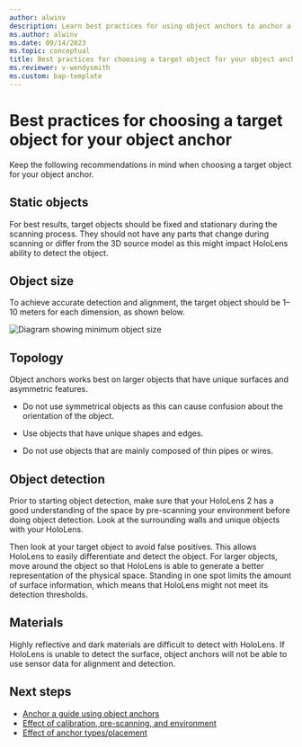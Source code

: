 ```yaml
---
author: alwinv
description: Learn best practices for using object anchors to anchor a guide in Dynamics 365 Guides
ms.author: alwinv
ms.date: 09/14/2023
ms.topic: conceptual
title: Best practices for choosing a target object for your object anchor
ms.reviewer: v-wendysmith
ms.custom: bap-template
---
```


# Best practices for choosing a target object for your object anchor

Keep the following recommendations in mind when choosing a target object for your object anchor.

## Static objects

For best results, target objects should be fixed and stationary during the scanning process. They should not have any parts that change during scanning or differ from the 3D source model as this might impact HoloLens ability to detect the object.

## Object size

To achieve accurate detection and alignment, the target object should be 1–10 meters for each dimension, as shown below.

![Diagram showing minimum object size](media/AOA-object-size.PNG "Diagram showing minimum object size")

## Topology

Object anchors works best on larger objects that have unique surfaces and asymmetric features.

- Do not use symmetrical objects as this can cause confusion about the orientation of the object.

- Use objects that have unique shapes and edges.

- Do not use objects that are mainly composed of thin pipes or wires.

## Object detection

Prior to starting object detection, make sure that your HoloLens 2 has a good understanding of the space by pre-scanning your environment before doing object detection. Look at the surrounding walls and unique objects with your HoloLens.

Then look at your target object to avoid false positives. This allows HoloLens to easily differentiate and detect the object. For larger objects, move around the object so that HoloLens is able to generate a better representation of the physical space. Standing in one spot limits the amount of surface information, which means that HoloLens might not meet its detection thresholds.

## Materials

Highly reflective and dark materials are difficult to detect with HoloLens. If HoloLens is unable to detect the surface, object anchors will not be able to use sensor data for alignment and detection.

## Next steps

- [Anchor a guide using object anchors](pc-app-anchor-azure-object.md)
- [Effect of calibration, pre-scanning, and environment](pc-app-anchor-improve-hologram-precision.md)
- [Effect of anchor types/placement](pc-app-anchor-types-placement-precision.md)